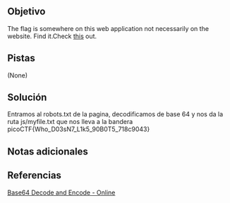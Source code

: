 ## Objetivo
The flag is somewhere on this web application not necessarily on the website. Find it.Check [this](http://saturn.picoctf.net:56615/) out.

## Pistas
(None)

## Solución
Entramos al robots.txt de la pagina, decodificamos de base 64 y nos da la ruta js/myfile.txt que nos lleva a la bandera 
picoCTF{Who_D03sN7_L1k5_90B0T5_718c9043}

## Notas adicionales

## Referencias
[Base64 Decode and Encode - Online](https://www.base64decode.org/)



